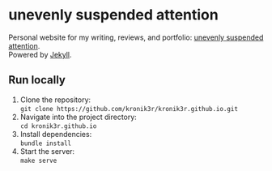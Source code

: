 # unevenly suspended attention

Personal website for my writing, reviews, and portfolio: [unevenly suspended attention](https://unevenlysuspendedattention.com).  
Powered by [Jekyll](https://jekyllrb.com/).

## Run locally

1. Clone the repository:  
   `git clone https://github.com/kronik3r/kronik3r.github.io.git`
2. Navigate into the project directory:  
   `cd kronik3r.github.io`
3. Install dependencies:  
   `bundle install`
4. Start the server:  
   `make serve`